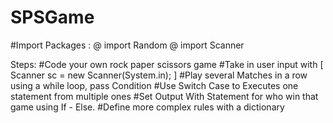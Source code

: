 # SPSGame
#Import Packages :
@ import Random
@ import Scanner

Steps:
#Code your own rock paper scissors game
#Take in user input with [ Scanner sc = new Scanner(System.in); ]
#Play several Matches in a row using a while loop, pass Condition
#Use Switch Case to Executes one statement from multiple ones
#Set Output With Statement for who win that game using If - Else.
#Define more complex rules with a dictionary
